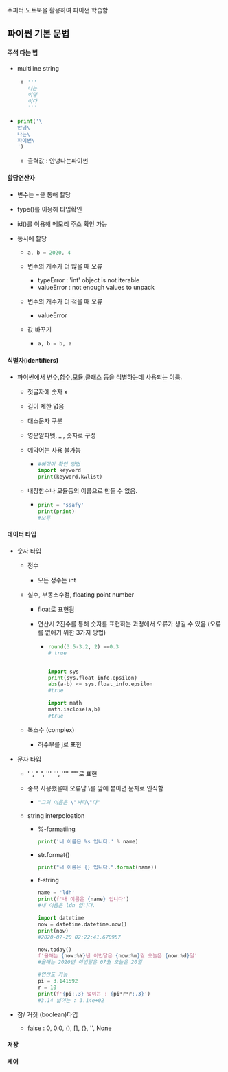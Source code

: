 주피터 노트북을 활용하여 파이썬 학습함

## 파이썬 기본 문법

#### 주석 다는 법 # 

* multiline string

  * ```python
    '''
    나는
    이댛
    이다
    '''
    ```

* ```python
  print('\
  안녕\
  나는\
  파이썬\
  ')
  ```

  * 출력값 : 안녕나는파이썬

#### 할당연산자

* 변수는 =을 통해 할당

* type()를 이용해 타입확인

* id()를 이용해 메모리 주소 확인 가능

* 동시에 할당

  * ```D
    a, b = 2020, 4
    ```

  * 변수의 개수가 더 많을 때 오류

    * typeError : 'int' object is not iterable
    * valueError : not enough values to unpack

  * 변수의 개수가 더 적을 때 오류

    * valueError

  * 값 바꾸기

    * ```python
      a, b = b, a
      ```

#### 식별자(identifiers)

* 파이썬에서 변수,함수,모듈,클래스 등을 식별하는데 사용되는 이름.
  * 첫글자에 숫자 x

  * 길이 제한 없음

  * 대소문자 구분

  * 영문알파벳, _ , 숫자로 구성

  * 예약어는 사용 불가능

    * ```python
      #예약어 확인 방법
      import keyword
      print(keyword.kwlist)
      ```

  * 내장함수나 모듈등의 이름으로 만들 수 없음.

    * ```python
      print = 'ssafy'
      print(print)
      #오류
      ```

#### 데이터 타입

* 숫자 타입

  * 정수

    * 모든 정수는 int

  * 실수, 부동소수점, floating point number

    * float로 표현됨

    * 연산시 2진수를 통해 숫자를 표현하는 과정에서 오류가 생길 수 있음 (오류를 없애기 위한 3가지 방법)

      * ```python
        round(3.5-3.2, 2) ==0.3
        # true
        
        
        import sys
        print(sys.float_info.epsilon)
        abs(a-b) <= sys.float_info.epsilon
        #true
        
        import math
        math.isclose(a,b)
        #true
        ```

  * 복소수 (complex)

    * 허수부를 j로 표현

* 문자 타입

  * ' ', " ", ''' ''', '''' """로 표현

  * 중복 사용했을때 오류남 \를 앞에 붙이면 문자로 인식함

    * ```python
      "그의 이름은 \"싸피\"다"
      ```

  * string interpoloation

    * %-formatiing

      ```python
      print('내 이름은 %s 입니다.' % name)
      ```

    * str.format()

      ```python
      print("내 이름은 {} 입니다.".format(name))
      ```

    * f-string

      ```python
      name = 'ldh'
      print(f'내 이름은 {name} 입니다')
      #내 이름은 ldh 입니다.
      ```

      ```python
      import datetime
      now = datetime.datetime.now()
      print(now)
      #2020-07-20 02:22:41.670957
      ```

      ```python
      now.today()
      f'올해는 {now:%Y}년 이번달은 {now:%m}월 오늘은 {now:%d}일'
      #올해는 2020년 이번달은 07월 오늘은 20일
      ```

      ```python
      #연산도 가능
      pi = 3.141592
      r = 10
      print(f'{pi:.3} 넓이는 : {pi*r*r:.3}')
      #3.14 넓이는 : 3.14e+02
      ```

      

* 참/ 거짓 (boolean)타입

  * false : 0, 0.0, (), [], {}, '', None



#### 저장





#### 제어


